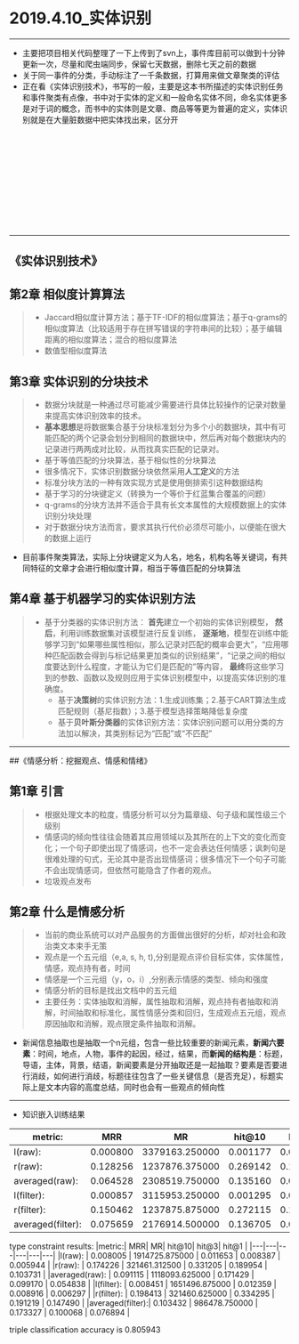 ﻿# 2019.4.10_实体识别

---
* 主要把项目相关代码整理了一下上传到了svn上，事件库目前可以做到十分钟更新一次，尽量和爬虫端同步，保留七天数据，删除七天之前的数据
* 关于同一事件的分类，手动标注了一千条数据，打算用来做文章聚类的评估
* 正在看《实体识别技术》，书写的一般，主要是这本书所描述的实体识别任务和事件聚类有点像，书中对于实体的定义和一般命名实体不同，命名实体更多是对于词的概念，而书中的实体则是文章、商品等等更为普遍的定义，实体识别就是在大量脏数据中把实体找出来，区分开
<br>
<br>
<br>
<br>
<br>
<br>
<br>
<br>
<br>
<br>

---
## 《实体识别技术》
## 第2章 相似度计算算法
> * Jaccard相似度计算方法；基于TF-IDF的相似度算法；基于q-grams的相似度算法（比较适用于存在拼写错误的字符串间的比较）；基于编辑距离的相似度算法；混合的相似度算法
> * 数值型相似度算法

## 第3章 实体识别的分块技术
> * 数据分块就是一种通过尽可能减少需要进行具体比较操作的记录对数量来提高实体识别效率的技术。
> * **基本思想**是将数据集合基于分块标准划分为多个小的数据块，其中有可能匹配的两个记录会划分到相同的数据块中，然后再对每个数据块内的记录进行两两成对比较，从而找真实匹配的记录对。
> * 基于等值匹配的分块算法，基于相似性的分块算法
> * 很多情况下，实体识别数据分块依然采用**人工定义**的方法
> * 标准分块方法的一种有效实现方式是使用倒排索引这种数据结构
> * 基于学习的分块键定义（转换为一个等价于红蓝集合覆盖的问题）
> * q-grams的分块方法并不适合于具有长文本属性的大规模数据上的实体识别分块处理
> * 对于数据分块方法而言，要求其执行代价必须尽可能小，以便能在很大的数据上运行

* 目前事件聚类算法，实际上分块键定义为人名，地名，机构名等关键词，有共同特征的文章才会进行相似度计算，相当于等值匹配的分块算法

## 第4章 基于机器学习的实体识别方法
> * 基于分类器的实体识别方法：
> **首先**建立一个初始的实体识别模型，
> **然后**，利用训练数据集对该模型进行反复训练，
> **逐渐地**，模型在训练中能够学习到“如果哪些属性相似，那么记录对匹配的概率会更大”，“应用哪种匹配函数会得到与标记结果更加类似的识别结果”，“记录之间的相似度要达到什么程度，才能认为它们是匹配的”等内容，
> **最终**将这些学习到的参数、函数以及规则应用于实体识别模型中，以提高实体识别的准确度。
>   * 基于**决策树**的实体识别方法：1.生成训练集；2.基于CART算法生成匹配规则（基尼指数）；3.基于模型选择策略降低复杂度
>   * 基于**贝叶斯分类器**的实体识别方法：实体识别问题可以用分类的方法加以解决，其类别标记为“匹配”或“不匹配”

---
##《情感分析：挖掘观点、情感和情绪》

## 第1章 引言
> * 根据处理文本的粒度，情感分析可以分为篇章级、句子级和属性级三个级别
> * 情感词的倾向性往往会随着其应用领域以及其所在的上下文的变化而变化；一个句子即使出现了情感词，也不一定会表达任何情感；讽刺句是很难处理的句式，无论其中是否出现情感词；很多情况下一个句子可能不会出现情感词，但依然可能隐含了作者的观点。
> * 垃圾观点发布

## 第2章 什么是情感分析
> * 当前的商业系统可以对产品服务的方面做出很好的分析，却对社会和政治类文本束手无策
> * 观点是一个五元组（e,a, s, h, t),分别是观点评价目标实体，实体属性，情感，观点持有者，时间
> * 情感是一个三元组（y，o，i）,分别表示情感的类型、倾向和强度
> * 情感分析的目标是找出文档中的五元组
> * 主要任务：实体抽取和消解，属性抽取和消解，观点持有者抽取和消解，时间抽取和标准化，属性情感分类和回归，生成观点五元组，观点原因抽取和消解，观点限定条件抽取和消解。

* 新闻信息抽取也是抽取一个n元组，包含一些比较重要的新闻元素，**新闻六要素**：时间，地点，人物，事件的起因，经过，结果，而**新闻的结构是**：标题，导语，主体，背景，结语，新闻要素是分开抽取还是一起抽取？要素是否要进行消歧，如何进行消歧，标题往往包含了一些关键信息（是否充足），标题实际上是文本内容的高度总结，同时也会有一些观点的倾向性

---
* 知识嵌入训练结果

|metric:|			 MRR| 		 MR| 		 hit@10| 	 hit@3|   hit@1 |
|---|---|---|---|---|---|
|l(raw):|			 0.000800| 	 3379163.250000| 	 0.001177 |	 0.000736 |	 0.000500 |
|r(raw):	|		 0.128256 |	 1237876.375000 |	 0.269142 |	 0.147666 |	 0.052057 |
|averaged(raw):	|	 0.064528 |	 2308519.750000 |	 0.135160 |	 0.074201 |	 0.026279 |
|l(filter):	|	 0.000857 |	 3115953.250000 |	 0.001295 |	 0.000795 |	 0.000530 |
|r(filter):	|	 0.150462 |	 1237875.875000 |	 0.272115 |	 0.147961 |	 0.092726 |
|averaged(filter):|	 0.075659 |	 2176914.500000 |	 0.136705 |	 0.074378 |	 0.046628 |
type constraint results:
|metric:|			 MRR| 		 MR| 		 hit@10| 	 hit@3|   hit@1 |
|---|---|---|---|---|---|
|l(raw):	|		 0.008005 |	 1914725.875000 |	 0.011653 |	 0.008387 	| 0.005944 |
|r(raw):		|	 0.174226 |	 321461.312500 |	 0.331205 |	 0.189954 |	 0.103731 |
|averaged(raw):	|	 0.091115 |	 1118093.625000 |	 0.171429 	| 0.099170 	| 0.054838 |
|l(filter):	|	 0.008451 |	 1651496.875000 |	 0.012359 |	 0.008916 |	 0.006297 |
|r(filter):	|	 0.198413 |	 321460.625000 	| 0.334295 |	 0.191219 |	 0.147490 |
|averaged(filter):|	 0.103432 |	 986478.750000 	| 0.173327 |	 0.100068 |	 0.076894 |

triple classification accuracy is 0.805943



